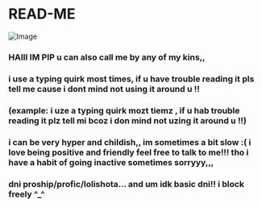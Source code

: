 # READ-ME
![Image](https://github.com/user-attachments/assets/ebd2c4fe-1411-4132-beca-e69007007b55)
<h3 allign="center">HAIII IM PIP u can also call me by any of my kins,,
<h3 allign="center">i use a typing quirk most times, if u have trouble reading it pls tell me cause i dont mind not using it around u !!</h3>
<h3 allign="center">(example: i uze a typing quirk mozt tiemz , if u hab trouble reading it plz tell mi bcoz i don mind not uzing it around u !!)</h3>
<h3 allign="center">i can be very hyper and childish,, im sometimes a bit slow :( i love being positive and friendly feel free to talk to me!!! tho i have a habit of going inactive sometimes sorryyy,,,</h3>
<h3 allign="center">dni proship/profic/lolishota... and um idk basic dni!! i block freely ^_^
